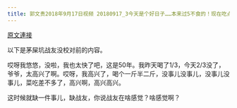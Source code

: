 ```yaml
---
title: 郭文贵2018年9月17日视频 20180917_3今天是个好日子……本来过5不食的！现在吃点粗茶淡饭！喝点中年茅台！奖励自己一下……二十几个小时连续的工作！唯独美中不足缺战友！
---
```


[原文連接](https://gnews.org/ThreadView/53478265)

以下是茅屎坑战友没校对前的内容。

  哎呀我悠悠，没啦，我也太快了吧，这是50年。我昨天喝了1/3，今天2/3没了，爷爷，太高兴了啊。哎呀，我高兴了，喝个一斤半二斤，没事儿没事儿，没事儿没事儿，菜吃差不多了，高兴啊，高兴高兴。

  这时候就缺一件事儿，缺战友，你说战友在啥感觉？啥感觉啊？
